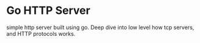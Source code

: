 # Go HTTP Server
simple http server built using go. Deep dive into low level how tcp servers, and HTTP protocols works.
